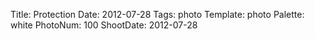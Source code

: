 Title: Protection
Date: 2012-07-28
Tags: photo
Template: photo
Palette: white
PhotoNum: 100
ShootDate: 2012-07-28
